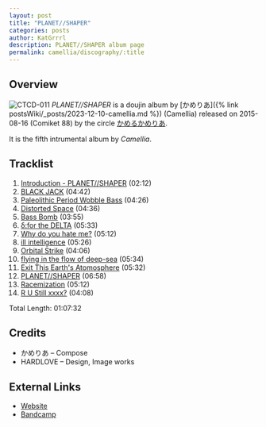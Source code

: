 ```yaml
---
layout: post
title: "PLANET//SHAPER"
categories: posts
author: KatGrrrl
description: PLANET//SHAPER album page
permalink: camellia/discography/:title
---
```


## Overview

![CTCD-011](/assets/images/camellia/albums/CTCD-011.jpg)
*PLANET//SHAPER* is a doujin album by [かめりあ]({% link postsWiki/_posts/2023-12-10-camellia.md %}) (Camellia) released on 2015-08-16 (Comiket 88) by the circle [かめるかめりあ](#).

It is the fifth intrumental album by *Camellia*.

## Tracklist

1. [Introduction - PLANET//SHAPER](#) (02:12)
2. [BLACK JACK](#) (04:42)
3. [Paleolithic Period Wobble Bass](#) (04:26)
4. [Distorted Space](#) (04:36)
5. [Bass Bomb](#) (03:55)
6. [δ:for the DELTA](#) (05:33)
7. [Why do you hate me?](#) (05:12)
8. [ill intelligence](#) (05:26)
9. [Orbital Strike](#) (04:06)
10. [flying in the flow of deep-sea](#) (05:34)
11. [Exit This Earth's Atomosphere](#) (05:32)
12. [PLANET//SHAPER](#) (06:58)
13. [Racemization](#) (05:12)
14. [R U Still xxxx?](#) (04:08)

Total Length: 01:07:32

## Credits

* かめりあ – Compose
* HARDLOVE – Design, Image works

## External Links

* [Website](https://cametek.jp/planetshaper/)
* [Bandcamp](https://cametek.bandcamp.com/album/planet-shaper)
